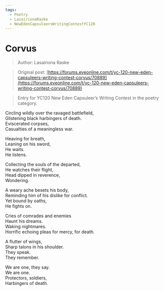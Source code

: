 ```yaml
---
tags:
  - Poetry
  - LasairionaRaske
  - NewEdenCapsuleersWritingContestYC120
---
```


# Corvus

> Author: Lasairiona Raske

> Original post: [https://forums.eveonline.com/t/yc-120-new-eden-capsuleers-writing-contest-corvus/70889](https://forums.eveonline.com/t/yc-120-new-eden-capsuleers-writing-contest-corvus/70889)

> Entry for YC120 New Eden Capsuleer’s Writing Contest in the poetry category.


Circling wildly over the ravaged battlefield,<br>
Glistening black harbingers of death.<br>
Eviscerated corpses,<br>
Casualties of a meaningless war.

Heaving for breath,<br>
Leaning on his sword,<br>
He waits.<br>
He listens.

Collecting the souls of the departed,<br>
He watches their flight,<br>
Head dipped in reverence,<br>
Wondering.

A weary ache besets his body,<br>
Reminding him of his dislike for conflict.<br>
Yet bound by oaths,<br>
He fights on.

Cries of comrades and enemies<br>
Haunt his dreams.<br>
Waking nightmares.<br>
Horrific echoing pleas for mercy, for death.

A flutter of wings,<br>
Sharp talons in his shoulder.<br>
They speak.<br>
They remember.

We are one, they say.<br>
We are one.<br>
Protectors, soldiers,<br>
Harbingers of death.